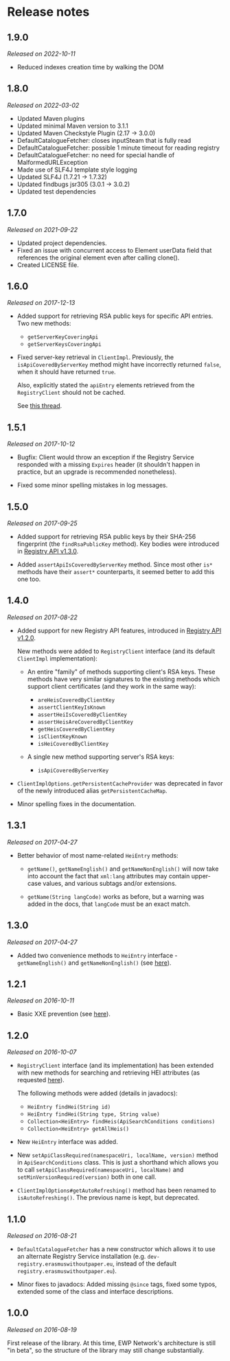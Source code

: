 Release notes
=============


1.9.0
-----

*Released on 2022-10-11*

* Reduced indexes creation time by walking the DOM


1.8.0
-----

*Released on 2022-03-02*

* Updated Maven plugins
* Updated minimal Maven version to 3.1.1
* Updated Maven Checkstyle Plugin (2.17 -> 3.0.0)
* DefaultCatalogueFetcher: closes inputSteam that is fully read
* DefaultCatalogueFetcher: possible 1 minute timeout for reading registry
* DefaultCatalogueFetcher: no need for special handle of MalformedURLException
* Made use of SLF4J template style logging
* Updated SLF4J (1.7.21 -> 1.7.32)
* Updated findbugs jsr305 (3.0.1 -> 3.0.2)
* Updated test dependencies


1.7.0
-----

*Released on 2021-09-22*

 * Updated project dependencies.
 * Fixed an issue with concurrent access to Element userData field
   that references the original element even after calling clone().
 * Created LICENSE file.


1.6.0
-----

*Released on 2017-12-13*

 * Added support for retrieving RSA public keys for specific API entries. Two
   new methods:

   - `getServerKeyCoveringApi`
   - `getServerKeysCoveringApi`

 * Fixed server-key retrieval in `ClientImpl`. Previously, the
   `isApiCoveredByServerKey` method might have incorrectly returned `false`,
   when it should have returned `true`.

   Also, explicitly stated the `apiEntry` elements retrieved from the
   `RegistryClient` should not be cached.

   See [this thread](https://github.com/erasmus-without-paper/ewp-registry-client/issues/8).


1.5.1
-----

*Released on 2017-10-12*

 * Bugfix: Client would throw an exception if the Registry Service responded
   with a missing `Expires` header (it shouldn't happen in practice, but an
   upgrade is recommended nonetheless).

 * Fixed some minor spelling mistakes in log messages.


1.5.0
-----

*Released on 2017-09-25*

 * Added support for retrieving RSA public keys by their SHA-256 fingerprint
   (the `findRsaPublicKey` method). Key bodies were introduced in [Registry API
   v1.3.0](https://github.com/erasmus-without-paper/ewp-specs-api-registry/blob/v1.3.0/CHANGELOG.md).

 * Added `assertApiIsCoveredByServerKey` method. Since most other `is*` methods
   have their `assert*` counterparts, it seemed better to add this one too.


1.4.0
-----

*Released on 2017-08-22*

 * Added support for new Registry API features, introduced in [Registry API
   v1.2.0](https://github.com/erasmus-without-paper/ewp-specs-api-registry/blob/v1.2.0/CHANGELOG.md).

   New methods were added to `RegistryClient` interface (and its default
   `ClientImpl` implementation):

   - An entire "family" of methods supporting client's RSA keys. These methods
     have very similar signatures to the existing methods which support client
     certificates (and they work in the same way):

     - `areHeisCoveredByClientKey`
     - `assertClientKeyIsKnown`
     - `assertHeiIsCoveredByClientKey`
     - `assertHeisAreCoveredByClientKey`
     - `getHeisCoveredByClientKey`
     - `isClientKeyKnown`
     - `isHeiCoveredByClientKey`

   - A single new method supporting server's RSA keys:

     - `isApiCoveredByServerKey`

 * `ClientImplOptions.getPersistentCacheProvider` was deprecated in favor of
   the newly introduced alias `getPersistentCacheMap`.

 * Minor spelling fixes in the documentation.


1.3.1
-----

*Released on 2017-04-27*

 * Better behavior of most name-related `HeiEntry` methods:

   - `getName()`, `getNameEnglish()` and `getNameNonEnglish()` will now take
     into account the fact that `xml:lang` attributes may contain upper-case
     values, and various subtags and/or extensions.

   - `getName(String langCode)` works as before, but a warning was added in the
     docs, that `langCode` must be an exact match.


1.3.0
-----

*Released on 2017-04-27*

 * Added two convenience methods to `HeiEntry` interface - `getNameEnglish()`
   and `getNameNonEnglish()` (see
   [here](https://github.com/erasmus-without-paper/ewp-registry-client/pull/3)).


1.2.1
-----

*Released on 2016-10-11*

 * Basic XXE prevention (see [here](https://github.com/erasmus-without-paper/ewp-registry-client/issues/2)).


1.2.0
-----

*Released on 2016-10-07*

 * `RegistryClient` interface (and its implementation) has been extended with
   new methods for searching and retrieving HEI attributes (as requested
   [here](https://github.com/erasmus-without-paper/ewp-registry-client/issues/1)).

   The following methods were added (details in javadocs):

   - `HeiEntry findHei(String id)`
   - `HeiEntry findHei(String type, String value)`
   - `Collection<HeiEntry> findHeis(ApiSearchConditions conditions)`
   - `Collection<HeiEntry> getAllHeis()`

 * New `HeiEntry` interface was added.

 * New `setApiClassRequired(namespaceUri, localName, version)` method in
   `ApiSearchConditions` class. This is just a shorthand which allows you to
   call `setApiClassRequired(namespaceUri, localName)` and
   `setMinVersionRequired(version)` both in one call.

 * `ClientImplOptions#getAutoRefreshing()` method has been renamed to
   `isAutoRefreshing()`. The previous name is kept, but deprecated.


1.1.0
-----

*Released on 2016-08-21*

 * `DefaultCatalogueFetcher` has a new constructor which allows it to use an
   alternate Registry Service installation (e.g.
   `dev-registry.erasmuswithoutpaper.eu`, instead of the default
   `registry.erasmuswithoutpaper.eu`).

 * Minor fixes to javadocs: Added missing `@since` tags, fixed some typos,
   extended some of the class and interface descriptions.


1.0.0
-----

*Released on 2016-08-19*

First release of the library. At this time, EWP Network's architecture is still
"in beta", so the structure of the library may still change substantially.
